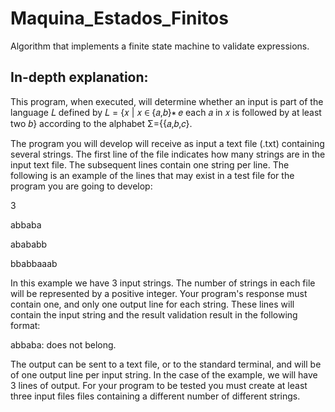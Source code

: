 # Maquina_Estados_Finitos

Algorithm that implements a finite state machine to validate expressions.


## In-depth explanation:

This program, when executed, will determine whether an
input is part of the language 𝐿 defined by 𝐿 = {𝑥 | 𝑥 ∈
{𝑎,𝑏}∗ 𝑒 each 𝑎 in 𝑥 is followed by at least two 𝑏} according to the alphabet Σ={{𝑎,𝑏,𝑐}.


The program you will develop will receive as input a text file (.txt)
containing several strings. The first line of the file indicates how many strings are in the input text file. The subsequent lines contain one string per line. The following is an example of the lines that may exist in a test file for the program you are going to develop:


3 

abbaba 

abababb 

bbabbaaab 



In this example we have 3 input strings. The number of strings in each file will be represented by a positive integer. Your program's response must contain one, and
only one output line for each string. These lines will contain the input string and the result validation result in the following format:


abbaba: does not belong.


The output can be sent to a text file, or to the standard terminal, and will be of one output line per input string. In the case of the example, we will have 3 lines of output.
For your program to be tested you must create at least three input files files containing a different number of different strings.


